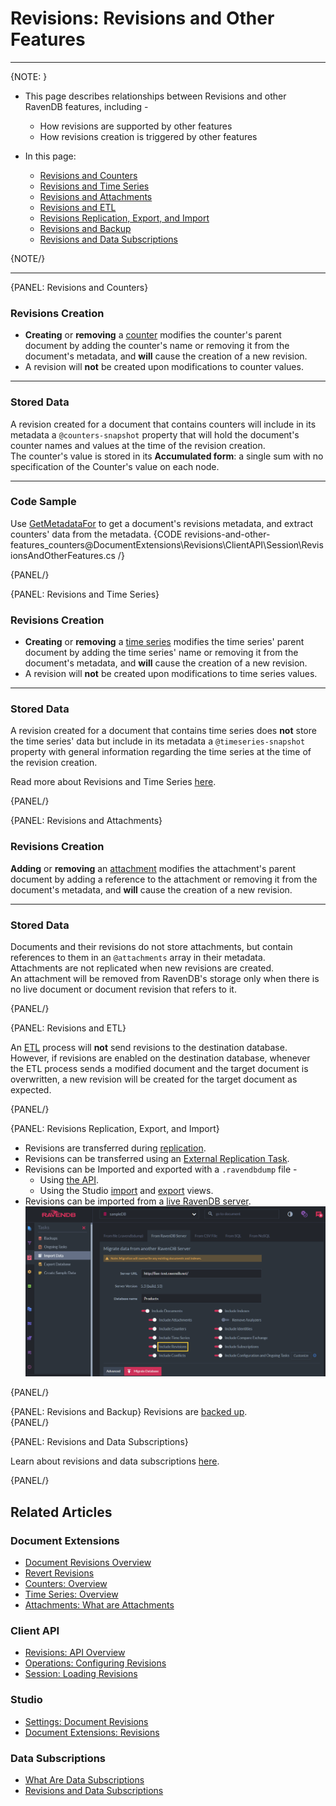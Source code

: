 # Revisions: Revisions and Other Features

---

{NOTE: }

* This page describes relationships between Revisions and other RavenDB features, including -  
   * How revisions are supported by other features  
   * How revisions creation is triggered by other features  

* In this page:  
   * [Revisions and Counters](../../document-extensions/revisions/revisions-and-other-features#revisions-and-counters)  
   * [Revisions and Time Series](../../document-extensions/revisions/revisions-and-other-features#revisions-and-time-series)  
   * [Revisions and Attachments](../../document-extensions/revisions/revisions-and-other-features#revisions-and-attachments)  
   * [Revisions and ETL](../../document-extensions/revisions/revisions-and-other-features#revisions-and-etl)  
   * [Revisions Replication, Export, and Import](../../document-extensions/revisions/revisions-and-other-features#revisions-replication,-export,-and-import)  
   * [Revisions and Backup](../../document-extensions/revisions/revisions-and-other-features#revisions-and-backup)  
   * [Revisions and Data Subscriptions](../../document-extensions/revisions/revisions-and-other-features#revisions-and-data-subscriptions)  

{NOTE/}

---

{PANEL: Revisions and Counters}

### Revisions Creation

* **Creating** or **removing** a [counter](../../document-extensions/counters/overview) 
  modifies the counter's parent document by adding the counter's name or removing it from 
  the document's metadata, and **will** cause the creation of a new revision.  
* A revision will **not** be created upon modifications to counter values.  

---

### Stored Data
A revision created for a document that contains counters will include in its metadata 
a `@counters-snapshot` property that will hold the document's counter names and values 
at the time of the revision creation.  
The counter's value is stored in its **Accumulated form**: a single sum with no 
specification of the Counter's value on each node.  

---

### Code Sample
Use [GetMetadataFor](../../document-extensions/revisions/client-api/session/loading#getmetadatafor) 
to get a document's revisions metadata, and extract counters' data from the metadata.
{CODE revisions-and-other-features_counters@DocumentExtensions\Revisions\ClientAPI\Session\RevisionsAndOtherFeatures.cs /}

{PANEL/}

{PANEL: Revisions and Time Series}

### Revisions Creation

* **Creating** or **removing** a [time series](../../document-extensions/timeseries/overview) 
  modifies the time series' parent document by adding the time series' name or removing it 
  from the document's metadata, and **will** cause the creation of a new revision.  
* A revision will **not** be created upon modifications to time series values.  

---

### Stored Data
A revision created for a document that contains time series does **not** store 
the time series' data but include in its metadata a `@timeseries-snapshot` property 
with general information regarding the time series at the time of the revision creation.  
  
Read more about Revisions and Time Series [here](../../document-extensions/timeseries/time-series-and-other-features#revisions).  

{PANEL/}

{PANEL: Revisions and Attachments}

### Revisions Creation
**Adding** or **removing** an [attachment](../../document-extensions/attachments/what-are-attachments) 
modifies the attachment's parent document by adding a reference to the attachment or removing it from the 
document's metadata, and **will** cause the creation of a new revision.  

---

### Stored Data
Documents and their revisions do not store attachments, but contain 
references to them in an `@attachments` array in their metadata.  
Attachments are not replicated when new revisions are created.  
An attachment will be removed from RavenDB's storage only when 
there is no live document or document revision that refers to it.  

{PANEL/}

{PANEL: Revisions and ETL}

An [ETL](../../server/ongoing-tasks/etl/raven) process will **not** send 
revisions to the destination database.  
However, if revisions are enabled on the destination database, whenever 
the ETL process sends a modified document and the target document is 
overwritten, a new revision will be created for the target document as expected.  

{PANEL/}

{PANEL: Revisions Replication, Export, and Import}

* Revisions are transferred during [replication](../../server/clustering/replication/replication).  
* Revisions can be transferred using an [External Replication Task](../../studio/database/tasks/ongoing-tasks/external-replication-task).  
* Revisions can be Imported and exported with a `.ravendbdump` file -  
   * Using [the API](../../client-api/smuggler/what-is-smuggler).  
   * Using the Studio [import](../../studio/database/tasks/import-data/import-data-file#import-options) 
  and [export](../../studio/database/tasks/export-database#export-options) views.  
* Revisions can be imported from a [live RavenDB server](../../studio/database/tasks/import-data/import-from-ravendb#step-#4:-set-import-options).  
  ![Import from Live Server](images\import-from-live-server.png "Import from Live Server")

{PANEL/}

{PANEL: Revisions and Backup}
Revisions are [backed up](../../server/ongoing-tasks/backup-overview#backup-contents).  
{PANEL/}

{PANEL: Revisions and Data Subscriptions}

Learn about revisions and data subscriptions [here](../../client-api/data-subscriptions/advanced-topics/subscription-with-revisioning).  

{PANEL/}

## Related Articles

### Document Extensions

* [Document Revisions Overview](../../document-extensions/revisions/overview)  
* [Revert Revisions](../../document-extensions/revisions/revert-revisions)  
* [Counters: Overview](../../document-extensions/counters/overview)
* [Time Series: Overview](../../document-extensions/timeseries/overview)
* [Attachments: What are Attachments](../../document-extensions/attachments/what-are-attachments)

### Client API

* [Revisions: API Overview](../../document-extensions/revisions/client-api/overview)  
* [Operations: Configuring Revisions](../../document-extensions/revisions/client-api/operations/configure-revisions)  
* [Session: Loading Revisions](../../document-extensions/revisions/client-api/session/loading)  

### Studio

* [Settings: Document Revisions](../../studio/database/settings/document-revisions)  
* [Document Extensions: Revisions](../../studio/database/document-extensions/revisions)  

### Data Subscriptions

* [What Are Data Subscriptions](../../client-api/data-subscriptions/what-are-data-subscriptions)  
* [Revisions and Data Subscriptions](../../client-api/data-subscriptions/advanced-topics/subscription-with-revisioning)  
